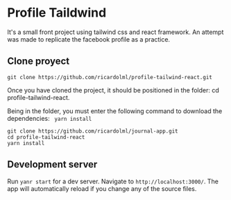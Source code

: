# Profile Taildwind

It's a small front project using tailwind css and react framework. An attempt was made to replicate the facebook profile as a practice.

## Clone proyect

`git clone https://github.com/ricardolml/profile-tailwind-react.git`

Once you have cloned the project, it should be positioned in the folder: cd profile-tailwind-react.

Being in the folder, you must enter the following command to download the dependencies: ` yarn install` 
~~~
git clone https://github.com/ricardolml/journal-app.git
cd profile-tailwind-react
yarn install  
~~~

## Development server

Run `yanr start` for a dev server. Navigate to `http://localhost:3000/`. The app will automatically reload if you change any of the source files.